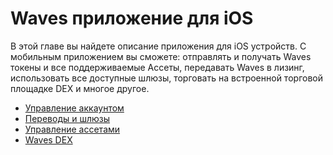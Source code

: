 # Waves приложение для iOS

В этой главе вы найдете описание приложения для iOS устройств. С мобильным приложением вы сможете: отправлять и получать Waves токены и все поддерживаемые Ассеты, передавать Waves в лизинг, использовать все доступные шлюзы, торговать на встроенной торговой площадке DEX и многое другое.

* [Управление аккаунтом](iOS/account-management.md)
* [Переводы и шлюзы](iOS/wallet-management.md)
* [Управление ассетами](iOS/assets-management.md)
* [Waves DEX](iOS/waves-dex.md)
